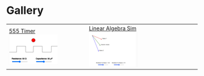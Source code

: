 # Gallery

|     |     |     |     |
| --- | --- | --- | --- |
| [555 Timer]( ./sims/555-timer/index.md) ![thumbnail](./sims/thumbnails/555-timer.png) | [Linear Algebra Sim]( ./sims/Linear-Algebra-Sim/index.md) ![thumbnail](./sims/thumbnails/Linear-Algebra-Sim.png) |
